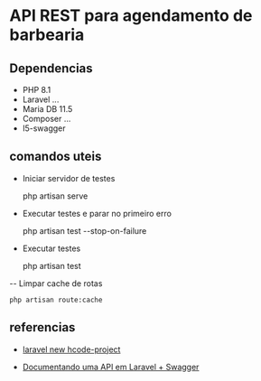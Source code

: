 # API REST para agendamento de barbearia

## Dependencias
- PHP 8.1
- Laravel ...
- Maria DB 11.5
- Composer ...
- l5-swagger

## comandos uteis

- Iniciar servidor de testes 

    php artisan serve

- Executar testes e parar no primeiro erro

    php artisan test --stop-on-failure

- Executar testes 

    php artisan test 

-- Limpar cache de rotas

    php artisan route:cache



## referencias
 - [laravel new hcode-project](https://imasters.com.br/back-end/phpunit-no-laravel-parte-01)

 - [Documentando uma API em Laravel + Swagger](https://medium.com/@saviorenato/documentando-uma-api-laravel-swagger-c550dc0d09f1)
